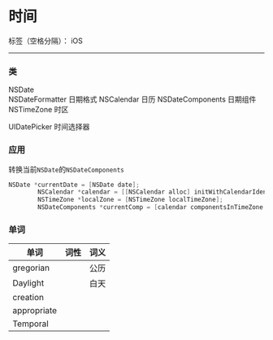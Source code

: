 # 时间

标签（空格分隔）： iOS

---

### 类
NSDate                      
NSDateFormatter             日期格式
NSCalendar                  日历
NSDateComponents            日期组件
NSTimeZone                  时区

UIDatePicker                时间选择器


### 应用

转换当前`NSDate`的`NSDateComponents`
```Objective-C
NSDate *currentDate = [NSDate date];
        NSCalendar *calendar = [[NSCalendar alloc] initWithCalendarIdentifier:NSCalendarIdentifierGregorian];
        NSTimeZone *localZone = [NSTimeZone localTimeZone];
        NSDateComponents *currentComp = [calendar componentsInTimeZone:localZone fromDate:currentDate];
```


### 单词
| 单词       | 词性   |  词义  |
| --------   | -----:  | :----:  |
|gregorian  |   |公历|
|Daylight ||白天|
|creation||
|appropriate||
|Temporal ||




